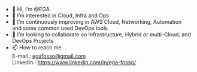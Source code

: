 - 👋 Hi, I’m @EGA
- 👀 I’m interested in Cloud, Infra and Ops
- 🌱 I’m continuously improving in AWS Cloud, Networking, Automation and some common used DevOps tools
- 💞️ I’m looking to collaborate on Infrastructure, Hybrid or multi-Cloud, and DevOps Projects
- 📫 How to reach me ...  
    E-mail : egafosso@gmail.com  
    LinkedIn : https://www.linkedin.com/in/ega-fosso/

<!---
cotinez/cotinez is a ✨ special ✨ repository because its `README.md` (this file) appears on your GitHub profile.
You can click the Preview link to take a look at your changes.
--->

